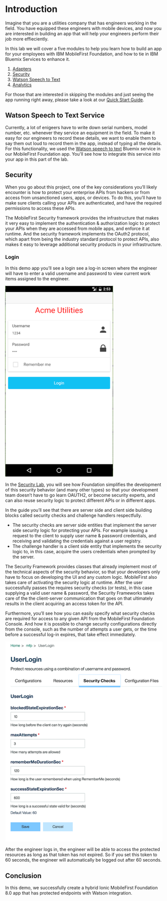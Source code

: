 # Introduction

Imagine that you are a utilities company that has engineers working in the field. You have equipped these engineers with mobile devices, and now you are interested in building an app that will help your engineers perform their job more effieciently. 

In this lab we will cover a five modules to help you learn how to build an app for your employees with IBM MobileFirst Foundation, and how to tie in IBM Bluemix Services to enhance it.

1. [Adapters]()
2. [Security]()
3. [Watson Speech to Text]()
4. [Analytics]()

For those that are interested in skipping the modules and just seeing the app running right away, please take a look at our [Quick Start Guide]().

## Watson Speech to Text Service 

Currently, a lot of enigeers have to write down serial numbers, model number, etc. whenever they service an equipment in the field. 
To make it easy for our engineers to record these details, we want to enable them to say them out loud to record them in the app, instead of typing all the details. For this functionality, we used the [Watson speech to text](https://console.ng.bluemix.net/catalog/services/speech-to-text/) Bluemix service in our MobileFirst Foundation app. You'll see how to integrate this service into your app in this part of the lab.


## Security
When you go about this project, one of the key considerations you’ll likely encounter is how to protect your enterprise APIs from hackers or from access from unsanctioned users, apps, or devices. To do this, you’ll have to make sure clients calling your APIs are authenticated, and have the required permissions to access these APIs. 

The MobileFirst Security framework provides the infrastructure that makes it very easy to implement the authentication & authorization logic to protect your APIs when they are accessed from mobile apps, and enforce it at runtime. And the security framework implements the OAuth2 protocol, which apart from being the industry standard protocol to protect APIs, also makes it easy to leverage additional security products in your infrastructure.

### Login
In this demo app you’ll see a login see a log-in screen where the engineer will have to enter a valid username and password to view current work items assigned to the engineer.

![Login](img/login.png)

In the [Security Lab](https://github.ibm.com/cord-americas/), you will see how Foundation simplifies the development of this security behavior (and many other types) so that your development team doesn’t have to go learn OAUTH2, or become security experts, and can also reuse security logic to protect different APIs or in different apps.

In the guide you’ll see that there are server side and client side building blocks called security checks and challenge handlers respectfully. 

- The security checks are server side entities that implement the server side security logic for protecting your APIs. For example issuing a request to the client to supply user name & password credentials, and receiving and validating the credentials against a user registry.
- The challenge handler is a client side entity that implements the security logic to, in this case, acquire the users credentials when prompted by the server.

The Security Framework provides classes that already implement most of the technical aspects of the security behavior, so that your developers only have to focus on developing the UI and any custom logic. MobileFirst also takes care of activating the security logic at runtime. After the user successfully passes the requires security checks (or tests), in this case supplying a valid user name & password, the Security Frameworks takes care of the the client-server communication that goes on that ultimately results in the client acquiring an access token for the API.

Furthermore, you’ll see how you can easily specify what security checks are required for access to any given API from the MobileFirst Foundation Console. And how it is possible to change security configurations directly from the console, such as the number of attempts a user gets, or the time before a successful log-in expires, that take effect immediately.

![Login Config](img/loginconfig.png)

After the engineer logs in, the engineer will be able to access the protected resources as long as that token has not expired. So if you set this token to 60 seconds, the engineer will automatically be logged out after 60 seconds. 

## Conclusion
In this demo, we successfully create a hybrid Ionic MobileFirst Foundation 8.0 app that has protected endpoints with Watson integration.
